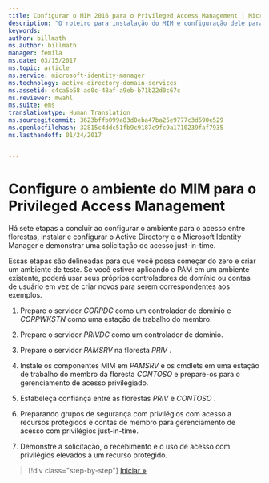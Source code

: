 ```yaml
---
title: Configurar o MIM 2016 para o Privileged Access Management | Microsoft Docs
description: "O roteiro para instalação do MIM e configuração dele para o Privileged Access Management."
keywords: 
author: billmath
ms.author: billmath
manager: femila
ms.date: 03/15/2017
ms.topic: article
ms.service: microsoft-identity-manager
ms.technology: active-directory-domain-services
ms.assetid: c4ca5b58-ad0c-48af-a9eb-b71b22d0c67c
ms.reviewer: mwahl
ms.suite: ems
translationtype: Human Translation
ms.sourcegitcommit: 3623bffb099a83d0eba47ba25e9777c3d590e529
ms.openlocfilehash: 32815c4ddc51fb9c9187c9fc9a1710239faf7935
ms.lasthandoff: 01/24/2017


---
```


# <a name="configure-the-mim-environment-for-privileged-access-management"></a>Configure o ambiente do MIM para o Privileged Access Management
Há sete etapas a concluir ao configurar o ambiente para o acesso entre florestas, instalar e configurar o Active Directory e o Microsoft Identity Manager e demonstrar uma solicitação de acesso just-in-time.

Essas etapas são delineadas para que você possa começar do zero e criar um ambiente de teste. Se você estiver aplicando o PAM em um ambiente existente, poderá usar seus próprios controladores de domínio ou contas de usuário em vez de criar novos para serem correspondentes aos exemplos.

1.  Prepare o servidor *CORPDC* como um controlador de domínio e *CORPWKSTN* como uma estação de trabalho do membro.

2.  Prepare o servidor *PRIVDC* como um controlador de domínio.

3.  Prepare o servidor *PAMSRV* na floresta *PRIV* .

4.  Instale os componentes MIM em *PAMSRV* e os cmdlets em uma estação de trabalho do membro da floresta *CONTOSO* e prepare-os para o gerenciamento de acesso privilegiado.

5.  Estabeleça confiança entre as florestas *PRIV* e *CONTOSO* .

6.  Preparando grupos de segurança com privilégios com acesso a recursos protegidos e contas de membro para gerenciamento de acesso com privilégios just-in-time.

7.  Demonstre a solicitação, o recebimento e o uso de acesso com privilégios elevados a um recurso protegido.

>[!div class="step-by-step"]
[Iniciar »](step-1-prepare-corp-domain.md)

